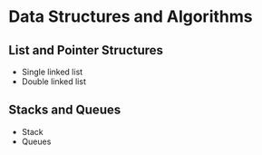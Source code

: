 # Data Structures and Algorithms

## List and Pointer Structures

* Single linked list
* Double linked list

## Stacks and Queues

* Stack
* Queues
